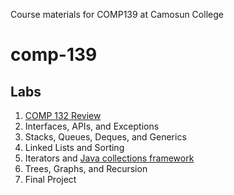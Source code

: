 Course materials for COMP139 at Camosun College

# comp-139

## Labs

1. [COMP 132 Review](labs/review)
1. Interfaces, APIs, and Exceptions
1. Stacks, Queues, Deques, and Generics
1. Linked Lists and Sorting
1. Iterators and [Java collections framework](https://docs.oracle.com/en/java/javase/14/docs/api/java.base/java/util/doc-files/coll-overview.html)
1. Trees, Graphs, and Recursion
1. Final Project

